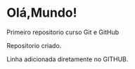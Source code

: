 # Olá,Mundo!
 Primeiro repositorio curso Git e GitHub

Repositorio criado.

Linha adicionada diretamente no GITHUB.
